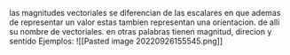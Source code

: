 las magnitudes vectoriales se diferencian de las escalares en que ademas de representar un valor estas tambien representan una orientacion. de alli su nombre de vectoriales. en otras palabras tienen magnitud, direcion y sentido
Ejemplos:
![[Pasted image 20220926155545.png]]